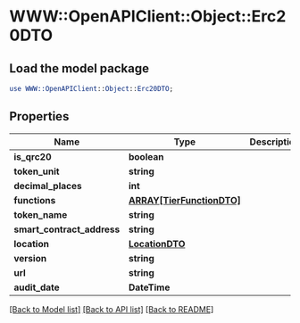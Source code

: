 # WWW::OpenAPIClient::Object::Erc20DTO

## Load the model package
```perl
use WWW::OpenAPIClient::Object::Erc20DTO;
```

## Properties
Name | Type | Description | Notes
------------ | ------------- | ------------- | -------------
**is_qrc20** | **boolean** |  | [optional] 
**token_unit** | **string** |  | [optional] 
**decimal_places** | **int** |  | [optional] 
**functions** | [**ARRAY[TierFunctionDTO]**](TierFunctionDTO.md) |  | [optional] 
**token_name** | **string** |  | [optional] 
**smart_contract_address** | **string** |  | [optional] 
**location** | [**LocationDTO**](LocationDTO.md) |  | [optional] 
**version** | **string** |  | [optional] 
**url** | **string** |  | [optional] 
**audit_date** | **DateTime** |  | [optional] 

[[Back to Model list]](../README.md#documentation-for-models) [[Back to API list]](../README.md#documentation-for-api-endpoints) [[Back to README]](../README.md)


